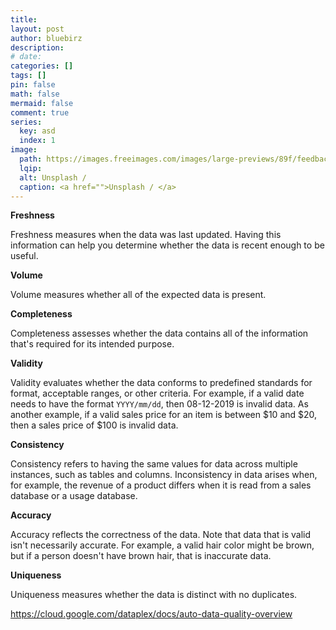 ```yaml
---
title:
layout: post
author: bluebirz
description:
# date:
categories: []
tags: []
pin: false
math: false
mermaid: false
comment: true
series:
  key: asd
  index: 1
image:
  path: https://images.freeimages.com/images/large-previews/89f/feedback-form-excellent-1238383.jpg?fmt=webp
  lqip:
  alt: Unsplash /
  caption: <a href="">Unsplash / </a>
---
```



**Freshness**

Freshness measures when the data was last updated. Having this information can help you determine whether the data is recent enough to be useful.

**Volume**

Volume measures whether all of the expected data is present.

**Completeness**

Completeness assesses whether the data contains all of the information that's required for its intended purpose.

**Validity**

Validity evaluates whether the data conforms to predefined standards for format, acceptable ranges, or other criteria. For example, if a valid date needs to have the format `YYYY/mm/dd`, then 08-12-2019 is invalid data. As another example, if a valid sales price for an item is between $10 and $20, then a sales price of $100 is invalid data.

**Consistency**

Consistency refers to having the same values for data across multiple instances, such as tables and columns. Inconsistency in data arises when, for example, the revenue of a product differs when it is read from a sales database or a usage database.

**Accuracy**

Accuracy reflects the correctness of the data. Note that data that is valid isn't necessarily accurate. For example, a valid hair color might be brown, but if a person doesn't have brown hair, that is inaccurate data.

**Uniqueness**

Uniqueness measures whether the data is distinct with no duplicates.

<https://cloud.google.com/dataplex/docs/auto-data-quality-overview>

